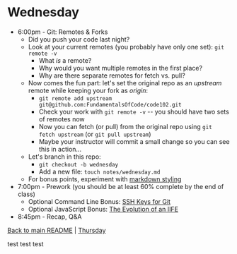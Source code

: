 # Wednesday

* 6:00pm - Git: Remotes & Forks
  * Did you push your code last night?
  * Look at your current remotes (you probably have only one set): `git remote -v`
    * What *is* a remote?
    * Why would you want multiple remotes in the first place?
    * Why are there separate remotes for fetch vs. pull?
  * Now comes the fun part: let's set the original repo as an *upstream* remote while keeping your fork as *origin*:
    * `git remote add upstream git@github.com:FundamentalsOfCode/code102.git`
    * Check your work with `git remote -v` -- you should have two sets of remotes now
    * Now you can fetch (or pull) from the original repo using `git fetch upstream` (or `git pull upstream`)
    * Maybe your instructor will commit a small change so you can see this in action...
  * Let's branch in this repo:
    * `git checkout -b wednesday`
    * Add a new file: `touch notes/wednesday.md`
  * For bonus points, experiment with [markdown styling](https://guides.github.com/features/mastering-markdown/)
* 7:00pm - Prework (you should be at least 60% complete by the end of class)
  * Optional Command Line Bonus: [SSH Keys for Git](https://help.github.com/articles/connecting-to-github-with-ssh/)
  * Optional JavaScript Bonus: [The Evolution of an IIFE](https://gist.github.com/bethadele/85621c52d9c454fdd258ec67e4279ea2)
* 8:45pm - Recap, Q&A

[Back to main README](/README.md) | [Thursday](/schedule/thursday.md)

test test test
